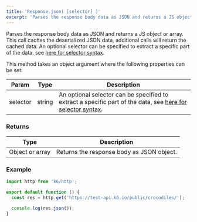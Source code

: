 ```yaml
---
title: 'Response.json( [selector] )'
excerpt: 'Parses the response body data as JSON and returns a JS object or array.'
---
```


Parses the response body data as JSON and returns a JS object or array. This call caches the deserialized JSON data, additional calls will return the cached data. An optional selector can be specified to extract a specific part of the data, see [here for selector syntax](https://github.com/tidwall/gjson#path-syntax).

This method takes an object argument where the following properties can be set:

| Param    | Type   | Description                                                                                                                                                 |
| -------- | ------ | ----------------------------------------------------------------------------------------------------------------------------------------------------------- |
| selector | string | An optional selector can be specified to extract a specific part of the data, see [here for selector syntax](https://github.com/tidwall/gjson#path-syntax). |

### Returns

| Type            | Description                               |
| --------------- | ----------------------------------------- |
| Object or array | Returns the response body as JSON object. |

### Example

<CodeGroup labels={[]}>

```javascript
import http from 'k6/http';

export default function () {
  const res = http.get('https://test-api.k6.io/public/crocodiles/');

  console.log(res.json());
}
```

</CodeGroup>
